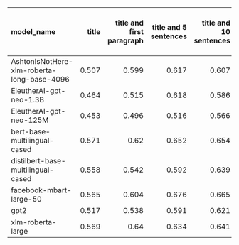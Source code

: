 | model_name                                 |   title |   title and first paragraph |   title and 5 sentences |   title and 10 sentences |   title and first sentence each paragraph | raw text   |
|:-------------------------------------------|--------:|----------------------------:|------------------------:|-------------------------:|------------------------------------------:|:-----------|
| AshtonIsNotHere-xlm-roberta-long-base-4096 |   0.507 |                       0.599 |                   0.617 |                    0.607 |                                     0.635 | 0.634      |
| EleutherAI-gpt-neo-1.3B                    |   0.464 |                       0.515 |                   0.618 |                    0.586 |                                     0.618 | 0.623      |
| EleutherAI-gpt-neo-125M                    |   0.453 |                       0.496 |                   0.516 |                    0.566 |                                     0.545 | 0.551      |
| bert-base-multilingual-cased               |   0.571 |                       0.62  |                   0.652 |                    0.654 |                                     0.667 | 0.663      |
| distilbert-base-multilingual-cased         |   0.558 |                       0.542 |                   0.592 |                    0.639 |                                     0.631 | 0.638      |
| facebook-mbart-large-50                    |   0.565 |                       0.604 |                   0.676 |                    0.665 |                                     0.685 | 0.672      |
| gpt2                                       |   0.517 |                       0.538 |                   0.591 |                    0.621 |                                     0.575 | 0.653      |
| xlm-roberta-large                          |   0.569 |                       0.64  |                   0.634 |                    0.641 |                                     0.695 | **0.698**  |